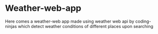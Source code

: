 # Weather-web-app
Here comes a weather-web app made using  weather web api by coding-ninjas which detect weather conditions of different places upon searching 
